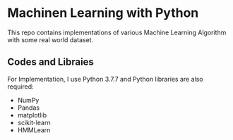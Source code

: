 # Machinen Learning with Python

This repo contains implementations of various Machine Learning Algorithm with some real world dataset. 

## Codes and Libraies

For Implementation, I use Python 3.7.7 and Python libraries are also required:

* NumPy
* Pandas
* matplotlib
* scikit-learn
* HMMLearn
